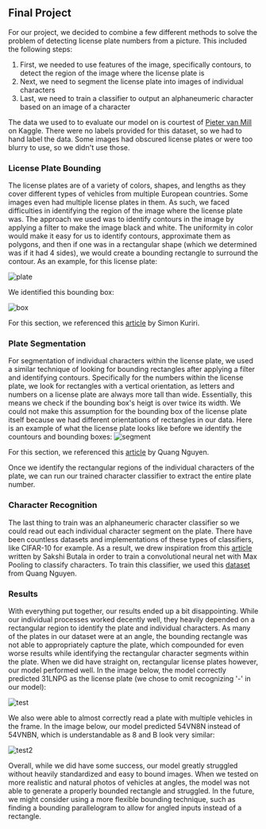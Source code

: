 ## Final Project

For our project, we decided to combine a few different methods to solve the problem of detecting license plate numbers from a picture. This included the following steps:
  1. First, we needed to use features of the image, specifically contours, to detect the region of the image where the license plate is
  2. Next, we need to segment the license plate into images of individual characters
  3. Last, we need to train a classifier to output an alphaneumeric character based on an image of a character

The data we used to to evaluate our model on is courtest of [Pieter van Mill](https://www.kaggle.com/pcmill/license-plates-on-vehicles?select=04QSYty5zbXJKfpo.jpeg) on Kaggle. There were no labels provided for this dataset, so we had to hand label the data. Some images had obscured license plates or were too blurry to use, so we didn't use those.

### License Plate Bounding

The license plates are of a variety of colors, shapes, and lengths as they cover different types of vehicles from multiple European countries. Some images even had multiple license plates in them. As such, we faced difficulties in identifying the region of the image where the license plate was. The approach we used was to identify contours in the image by applying a filter to make the image black and white. The uniformity in color would make it easy for us to identify contours, approximate them as polygons, and then if one was in a rectangular shape (which we determined was if it had 4 sides), we would create a bounding rectangle to surround the contour. As an example, for this license plate:

![plate](https://user-images.githubusercontent.com/32994901/158915096-b01b7d45-7886-4976-90b4-ad5f9467b63f.jpg)

We identified this bounding box:

![box](https://user-images.githubusercontent.com/32994901/158915120-5e5df26f-d348-4d38-aa88-ab26206fcf5f.png)

For this section, we referenced this [article](https://www.section.io/engineering-education/license-plate-detection-and-recognition-using-opencv-and-pytesseract/) by Simon Kuriri.

### Plate Segmentation

For segmentation of individual characters within the license plate, we used a similar technique of looking for bounding rectangles after applying a filter and identifying contours. Specifically for the numbers within the license plate, we look for rectangles with a vertical orientation, as letters and numbers on a license plate are always more tall than wide. Essentially, this means we check if the bounding box's heigt is over twice its width. We could not make this assumption for the bounding box of the license plate itself because we had different orientations of rectangles in our data. Here is an example of what the license plate looks like before we identify the countours and bounding boxes:
![segment](https://user-images.githubusercontent.com/32994901/158922082-c4f736d5-0d12-40d5-b798-c2e4ae613e07.jpg)

For this section, we referenced this [article](https://medium.com/@quangnhatnguyenle/detect-and-recognize-vehicles-license-plate-with-machine-learning-and-python-part-2-plate-de644de9849f) by Quang Nguyen.

Once we identify the rectangular regions of the individual characters of the plate, we can run our trained character classifier to extract the entire plate number.

### Character Recognition

The last thing to train was an alphaneumeric character classifier so we could read out each individual character segment on the plate. There have been countless datasets and implementations of these types of classifiers, like CIFAR-10 for example. As a result, we drew inspiration from this [article](https://towardsdatascience.com/building-and-deploying-an-alphabet-recognition-system-7ab59654c676) written by Sakshi Butala in order to train a convolutional neural net with Max Pooling to classify characters. To train this classifier, we used this [dataset](https://github.com/quangnhat185/Plate_detect_and_recognize) from Quang Nguyen.

### Results

With everything put together, our results ended up a bit disappointing. While our individual processes worked decently well, they heavily depended on a rectangular region to identify the plate and individual characters. As many of the plates in our dataset were at an angle, the bounding rectangle was not able to appropriately capture the plate, which compounded for even worse results while identifying the rectangular character segments within the plate. When we did have straight on, rectangular license plates however, our model performed well. In the image below, the model correctly predicted 31LNPG as the license plate (we chose to omit recognizing '-' in our model):

![test](https://user-images.githubusercontent.com/32994901/158928075-a8eda14a-d303-4543-9b49-26073480b157.jpeg)

We also were able to almost correctly read a plate with multiple vehicles in the frame. In the image below, our model predicted 54VN8N instead of 54VNBN, which is understandable as 8 and B look very similar:

![test2](https://user-images.githubusercontent.com/32994901/158928382-4b52e8fb-e46c-4106-b11e-ece78cf3e948.jpeg)

Overall, while we did have some success, our model greatly struggled without heavily standardized and easy to bound images. When we tested on more realistic and natural photos of vehicles at angles, the model was not able to generate a properly bounded rectangle and struggled. In the future, we might consider using a more flexible bounding technique, such as finding a bounding parallelogram to allow for angled inputs instead of a rectangle.
